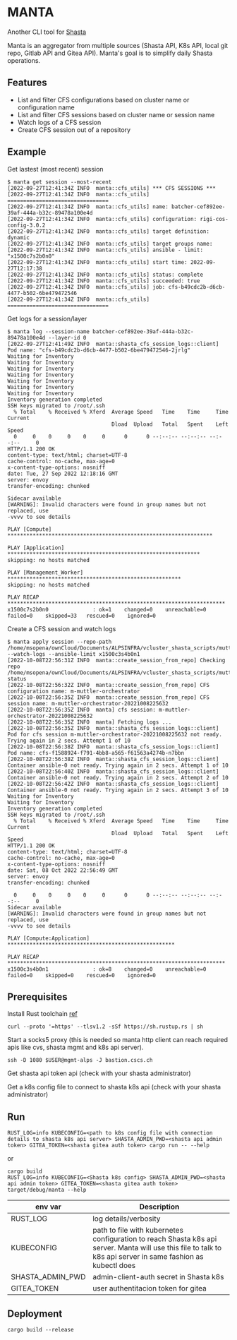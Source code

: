 # MANTA

Another CLI tool for [Shasta](https://apidocs.giuv.cscs.ch/)

Manta is an aggregator from multiple sources (Shasta API, K8s API, local git repo, Gitlab API and Gitea API). Manta's goal is to simplify daily Shasta operations.

## Features

- List and filter CFS configurations based on cluster name or configuration name
- List and filter CFS sessions based on cluster name or session name
- Watch logs of a CFS session
- Create CFS session out of a repository

## Example

Get lastest (most recent) session

```shell
$ manta get session --most-recent
[2022-09-27T12:41:34Z INFO  manta::cfs_utils] *** CFS SESSIONS ***
[2022-09-27T12:41:34Z INFO  manta::cfs_utils] ================================
[2022-09-27T12:41:34Z INFO  manta::cfs_utils] name: batcher-cef892ee-39af-444a-b32c-89478a100e4d
[2022-09-27T12:41:34Z INFO  manta::cfs_utils] configuration: rigi-cos-config-3.0.2
[2022-09-27T12:41:34Z INFO  manta::cfs_utils] target definition: dynamic
[2022-09-27T12:41:34Z INFO  manta::cfs_utils] target groups name: 
[2022-09-27T12:41:34Z INFO  manta::cfs_utils] ansible - limit: "x1500c7s2b0n0"
[2022-09-27T12:41:34Z INFO  manta::cfs_utils] start time: 2022-09-27T12:17:38
[2022-09-27T12:41:34Z INFO  manta::cfs_utils] status: complete
[2022-09-27T12:41:34Z INFO  manta::cfs_utils] succeeded: true
[2022-09-27T12:41:34Z INFO  manta::cfs_utils] job: cfs-b49cdc2b-d6cb-4477-b502-6be479472546
[2022-09-27T12:41:34Z INFO  manta::cfs_utils] ================================
```

Get logs for a session/layer

```shell
$ manta log --session-name batcher-cef892ee-39af-444a-b32c-89478a100e4d --layer-id 0
[2022-09-27T12:41:49Z INFO  manta::shasta_cfs_session_logs::client] Pod name: "cfs-b49cdc2b-d6cb-4477-b502-6be479472546-2jrlg"
Waiting for Inventory
Waiting for Inventory
Waiting for Inventory
Waiting for Inventory
Waiting for Inventory
Waiting for Inventory
Waiting for Inventory
Inventory generation completed
SSH keys migrated to /root/.ssh
  % Total    % Received % Xferd  Average Speed   Time    Time     Time  Current
                                 Dload  Upload   Total   Spent    Left  Speed
  0     0    0     0    0     0      0      0 --:--:-- --:--:-- --:--:--     0
HTTP/1.1 200 OK
content-type: text/html; charset=UTF-8
cache-control: no-cache, max-age=0
x-content-type-options: nosniff
date: Tue, 27 Sep 2022 12:18:16 GMT
server: envoy
transfer-encoding: chunked

Sidecar available
[WARNING]: Invalid characters were found in group names but not replaced, use
-vvvv to see details

PLAY [Compute] *****************************************************************

PLAY [Application] *************************************************************
skipping: no hosts matched

PLAY [Management_Worker] *******************************************************
skipping: no hosts matched

PLAY RECAP *********************************************************************
x1500c7s2b0n0              : ok=1    changed=0    unreachable=0    failed=0    skipped=33   rescued=0    ignored=0   
```

Create a CFS session and watch logs

```
$ manta apply session --repo-path /home/msopena/ownCloud/Documents/ALPSINFRA/vcluster_shasta_scripts/muttler/muttler_orchestrator/ --watch-logs --ansible-limit x1500c3s4b0n1
[2022-10-08T22:56:31Z INFO  manta::create_session_from_repo] Checking repo /home/msopena/ownCloud/Documents/ALPSINFRA/vcluster_shasta_scripts/muttler/muttler_orchestrator/.git/ status
[2022-10-08T22:56:32Z INFO  manta::create_session_from_repo] CFS configuration name: m-muttler-orchestrator
[2022-10-08T22:56:35Z INFO  manta::create_session_from_repo] CFS session name: m-muttler-orchestrator-20221008225632
[2022-10-08T22:56:35Z INFO  manta] cfs session: m-muttler-orchestrator-20221008225632
[2022-10-08T22:56:35Z INFO  manta] Fetching logs ...
[2022-10-08T22:56:35Z INFO  manta::shasta_cfs_session_logs::client] Pod for cfs session m-muttler-orchestrator-20221008225632 not ready. Trying again in 2 secs. Attempt 1 of 10
[2022-10-08T22:56:38Z INFO  manta::shasta_cfs_session_logs::client] Pod name: cfs-f1588924-f791-4bb8-a565-f61563a4274b-n7bbn
[2022-10-08T22:56:38Z INFO  manta::shasta_cfs_session_logs::client] Container ansible-0 not ready. Trying again in 2 secs. Attempt 1 of 10
[2022-10-08T22:56:40Z INFO  manta::shasta_cfs_session_logs::client] Container ansible-0 not ready. Trying again in 2 secs. Attempt 2 of 10
[2022-10-08T22:56:42Z INFO  manta::shasta_cfs_session_logs::client] Container ansible-0 not ready. Trying again in 2 secs. Attempt 3 of 10
Waiting for Inventory
Waiting for Inventory
Inventory generation completed
SSH keys migrated to /root/.ssh
  % Total    % Received % Xferd  Average Speed   Time    Time     Time  Current
                                 Dload  Upload   Total   Spent    Left  Speed
HTTP/1.1 200 OK
content-type: text/html; charset=UTF-8
cache-control: no-cache, max-age=0
x-content-type-options: nosniff
date: Sat, 08 Oct 2022 22:56:49 GMT
server: envoy
transfer-encoding: chunked

  0     0    0     0    0     0      0      0 --:--:-- --:--:-- --:--:--     0
Sidecar available
[WARNING]: Invalid characters were found in group names but not replaced, use
-vvvv to see details

PLAY [Compute:Application] *****************************************************

PLAY RECAP *********************************************************************
x1500c3s4b0n1              : ok=8    changed=0    unreachable=0    failed=0    skipped=0    rescued=0    ignored=0
```

## Prerequisites

Install Rust toolchain [ref](https://www.rust-lang.org/tools/install)

```shell
curl --proto '=https' --tlsv1.2 -sSf https://sh.rustup.rs | sh
```

Start a socks5 proxy (this is needed so manta http client can reach required apis like cvs, shasta mgmt and k8s api server).

```shell
ssh -D 1080 $USER@mgmt-alps -J bastion.cscs.ch
```

Get shasta api token api (check with your shasta administrator)

Get a k8s config file to connect to shasta k8s api (check with your shasta administrator)

## Run

```shell
RUST_LOG=info KUBECONFIG=<path to k8s config file with connection details to shasta k8s api server> SHASTA_ADMIN_PWD=<shasta api admin token> GITEA_TOKEN=<shasta gitea auth token> cargo run -- --help
```

or

```shell
cargo build
RUST_LOG=info KUBECONFIG=<Shasta k8s config> SHASTA_ADMIN_PWD=<shasta api admin token> GITEA_TOKEN=<shasta gitea auth token>  target/debug/manta --help
```

|env var|Description|
|-------|-----------|
|RUST_LOG|log details/verbosity|
|KUBECONFIG|path to file with kubernetes configuration to reach Shasta k8s api server. Manta will use this file to talk to k8s api server in same fashion as kubectl does|
|SHASTA_ADMIN_PWD|admin-client-auth secret in Shasta k8s|
|GITEA_TOKEN|user authentitacion token for gitea|

## Deployment

```shell
cargo build --release
```
